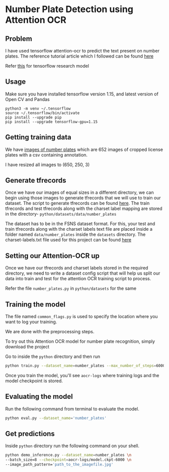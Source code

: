 # Number Plate Detection using Attention OCR

## Problem

I have used tensorflow attention-ocr to predict the text present on number plates. The reference tutorial article which I followed can be found [here](https://nanonets.com/blog/attention-ocr-for-text-recogntion/)

Refer [this](https://github.com/tensorflow/models/tree/master/research/attention_ocr) for tensorflow research model

## Usage

Make sure you have installed tensorflow version 1.15, and latest version of Open CV and Pandas

```
python3 -m venv ~/.tensorflow
source ~/.tensorflow/bin/activate
pip install --upgrade pip
pip install --upgrade tensorflow-gpu=1.15
```

## Getting training data
We have [images of number plates](https://medusa.fit.vutbr.cz/traffic/download/513/) which are 652 images of cropped license plates with a csv containing annotation.


I have resized all images to (650, 250, 3)

## Generate tfrecords
Once we have our images of equal sizes in a different directory, we can begin using those images to generate tfrecords that we will use to train our dataset. The script to generate tfrecords can be found [here](https://github.com/NanoNets/number-plate-detection/blob/master/src/get_tf_records.py). The train tfrecords and test tfrecords along with the charset label mapping are stored in the directory- ```python/datasets/data/number_plates```

The dataset has to be in the FSNS dataset format. For this, your test and train tfrecords along with the charset labels text file are placed inside a folder named ```data/number_plates``` inside the ```datasets``` directory. The charset-labels.txt file used for this  project can be found [here](https://github.com/codeaway23/models/blob/master/research/attention_ocr/python/datasets/data/number_plates/charset-labels.txt)



## Setting our Attention-OCR up
Once we have our tfrecords and charset labels stored in the required directory, we need to write a dataset config script that will help us split our data into train and test for the attention OCR training script to process.

Refer the file ```number_plates.py``` in ```python/datasets``` for the same

## Training the model
The file named ```common_flags.py``` is used to specify the location where you want to log your training.

We are done with the preprocessing steps.

To try out this Attention OCR model for number plate recognition, simply download the project

Go to inside the ```python``` directory 
and then run

```bash
python train.py --dataset_name=number_plates --max_number_of_steps=6000
```

Once you train the model, you'll see ```aocr-logs``` where training logs and the model checkpoint is stored.

## Evaluating the model

Run the following command from terminal to evaluate the  model.

```bash
python eval.py --dataset_name='number_plates'
```

## Get predictions
Inside ```python``` directory run the following command on your shell.

```bash
python demo_inference.py --dataset_name=number_plates \n 
--batch_size=8 --checkpoint=aocr-logs/model.ckpt-6000 \n
--image_path_pattern='path_to_the_imagefile.jpg'
```

